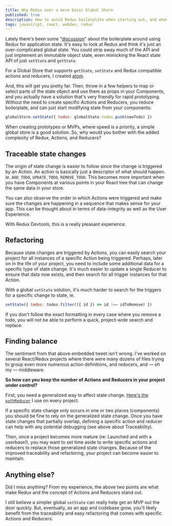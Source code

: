 ```yaml
---
title: Why Redux over a more basic Global Store
published: true
description: How to avoid Redux boilerplate when starting out, and when and why you would want to embrace the boilerplate of specific Actions and Reducers.
tags: javascript, react, webdev, redux
---
```


Lately there's been some "[discussion](https://twitter.com/thekitze/status/1191745686980694017)" about the boilerplate around using Redux for application state. It's easy to look at Redux and think it's just an over-complicated global state. You could strip away much of the API and just implement an immutable object state, even mimicking the React state API of just `setState` and `getState`. 

<div class="note">For a Global Store that supports <code>getState</code>, <code>setState</code> and Redux compatible actions and reducers, I created <a href="https://github.com/staydecent/atom" target="_blank">atom</a>.</div>

And, this will get you pretty far. Then, throw in a few helpers to map or select parts of the state object and use them as props in your Components, and you actually have a solution that's very friendly for rapid prototyping. Without the need to create specific Actions and Reducers, you reduce boilerplate, and can just start modifying state from your components:

```javascript
globalStore.setState({ todos: globalState.todos.push(newTodo) })
```

When creating prototypes or MVPs, where speed is a priority, a simple global store is a good solution. So, why would you bother with the added complexity of Redux, Actions, and Reducers?

## Traceable state changes

The origin of state change is easier to follow since the change is triggered by an Action. An action is basically just a descriptor of what should happen. ie. `ADD_TODO`, `UPDATE_TODO`, `REMOVE_TODO`. This becomes more important when you have Components at various points in your React tree that can change the same data in your store.

You can also observe the order in which Actions were triggered and make sure the changes are happening in a sequence that makes sense for your app. This can be thought about in terms of data-integrity as well as the User Experience.

With Redux Devtools, this is a really pleasant experience.

## Refactoring

Because state changes are triggered by Actions, you can easily search your project for all instances of a specific Action being triggered. Perhaps, later on in the life of your project, you need to include some additional data for a specific type of state change. It's much easier to update a single Reducer to ensure that data now exists, and then search for all trigger instances for that Action.

With a global `setState` solution, it's much harder to search for the triggers for a specific change to state, ie. 

```javascript
setState({ todos: todos.filter(({ id }) => id !== idToRemove) })
```

If you don't follow the exact formatting in every case where you remove a todo, you will not be able to perform a quick, project-wide search and replace.

## Finding balance

The sentiment from that above embedded tweet isn't wrong. I've worked on several React/Redux projects where there were many dozens of files trying to group even more numerous action definitions, and reducers, and — oh my — middleware.

**So how can you keep the number of Actions and Reducers in your project under control?**

First, you need a generalized way to affect state change. [Here's the `pathReducer`](https://github.com/staydecent/wasmuth/blob/master/packages/node_modules/%40wasmuth/path-reducer/path-reducer.js) I use on every project.

If a specific state change only occurs in one or two places (components) you should be fine to rely on the generalized state change. Once you have state changes that partially overlap, defining a specific action and reducer can help with any potential debugging (see above about Traceability).

Then, once a project becomes more mature (re: Launched and with a userbase!), you may want to set time aside to write specific actions and reducers to replace those generalized state changes. Because of the improved traceability and refactoring, your project can become easier to maintain.

## Anything else?

Did I miss anything? From my experience, the above two points are what make Redux and the concept of Actions and Reducers stand out.

I still believe a simpler global `setState` can really help get an MVP out the door quickly. But, eventually, as an app and codebase grow, you'll likely benefit from the traceability and easy refactoring that comes with specific Actions and Reducers.
